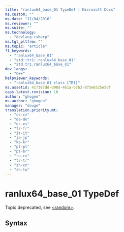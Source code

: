```yaml
---
title: "ranlux64_base_01 TypeDef | Microsoft Docs"
ms.custom: ""
ms.date: "11/04/2016"
ms.reviewer: ""
ms.suite: ""
ms.technology: 
  - "devlang-csharp"
ms.tgt_pltfrm: ""
ms.topic: "article"
f1_keywords: 
  - "ranlux64_base_01"
  - "std::tr1::ranlux64_base_01"
  - "std.tr1.ranlux64_base_01"
dev_langs: 
  - "C++"
helpviewer_keywords: 
  - "ranlux64_base_01 class [TR1]"
ms.assetid: 41f387dd-d98d-461a-b7b3-873e6525e5df
caps.latest.revision: 10
author: "ghogen"
ms.author: "ghogen"
manager: "douge"
translation.priority.mt: 
  - "cs-cz"
  - "de-de"
  - "es-es"
  - "fr-fr"
  - "it-it"
  - "ja-jp"
  - "ko-kr"
  - "pl-pl"
  - "pt-br"
  - "ru-ru"
  - "tr-tr"
  - "zh-cn"
  - "zh-tw"
---
```

# ranlux64_base_01 TypeDef
Topic deprecated, see [\<random>](http://msdn.microsoft.com/Library/60afc25c-b162-4811-97c1-1b65398d4c57).  
  
## Syntax